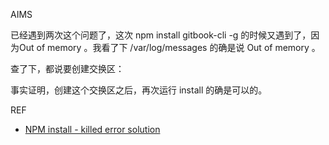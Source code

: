 AIMS

已经遇到两次这个问题了，这次 npm install gitbook-cli -g 的时候又遇到了，因为Out of memory 。我看了下 /var/log/messages 的确是说 Out of memory 。

查了下，都说要创建交换区：



事实证明，创建这个交换区之后，再次运行 install 的确是可以的。



REF

* [NPM install - killed error solution](http://owenyang0.github.io/2015/02/09/NPM-install-killed-error-solution/)